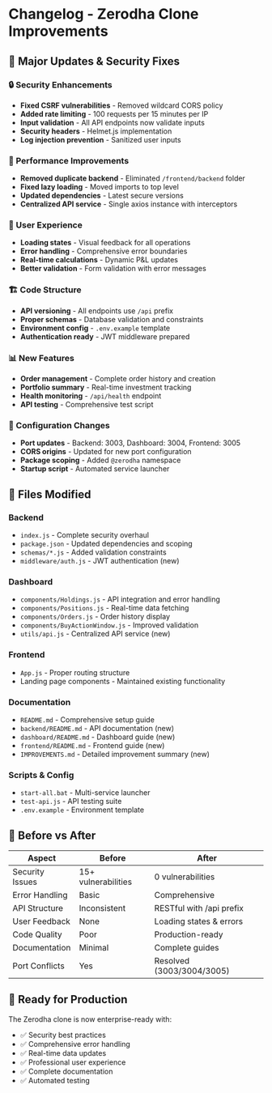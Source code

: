 # Changelog - Zerodha Clone Improvements

## 🔄 Major Updates & Security Fixes

### 🔒 Security Enhancements
- **Fixed CSRF vulnerabilities** - Removed wildcard CORS policy
- **Added rate limiting** - 100 requests per 15 minutes per IP
- **Input validation** - All API endpoints now validate inputs
- **Security headers** - Helmet.js implementation
- **Log injection prevention** - Sanitized user inputs

### 🚀 Performance Improvements
- **Removed duplicate backend** - Eliminated `/frontend/backend` folder
- **Fixed lazy loading** - Moved imports to top level
- **Updated dependencies** - Latest secure versions
- **Centralized API service** - Single axios instance with interceptors

### 🎨 User Experience
- **Loading states** - Visual feedback for all operations
- **Error handling** - Comprehensive error boundaries
- **Real-time calculations** - Dynamic P&L updates
- **Better validation** - Form validation with error messages

### 🏗️ Code Structure
- **API versioning** - All endpoints use `/api` prefix
- **Proper schemas** - Database validation and constraints
- **Environment config** - `.env.example` template
- **Authentication ready** - JWT middleware prepared

### 📊 New Features
- **Order management** - Complete order history and creation
- **Portfolio summary** - Real-time investment tracking
- **Health monitoring** - `/api/health` endpoint
- **API testing** - Comprehensive test script

### 🔧 Configuration Changes
- **Port updates** - Backend: 3003, Dashboard: 3004, Frontend: 3005
- **CORS origins** - Updated for new port configuration
- **Package scoping** - Added `@zerodha` namespace
- **Startup script** - Automated service launcher

## 📁 Files Modified

### Backend
- `index.js` - Complete security overhaul
- `package.json` - Updated dependencies and scoping
- `schemas/*.js` - Added validation constraints
- `middleware/auth.js` - JWT authentication (new)

### Dashboard
- `components/Holdings.js` - API integration and error handling
- `components/Positions.js` - Real-time data fetching
- `components/Orders.js` - Order history display
- `components/BuyActionWindow.js` - Improved validation
- `utils/api.js` - Centralized API service (new)

### Frontend
- `App.js` - Proper routing structure
- Landing page components - Maintained existing functionality

### Documentation
- `README.md` - Comprehensive setup guide
- `backend/README.md` - API documentation (new)
- `dashboard/README.md` - Dashboard guide (new)
- `frontend/README.md` - Frontend guide (new)
- `IMPROVEMENTS.md` - Detailed improvement summary (new)

### Scripts & Config
- `start-all.bat` - Multi-service launcher
- `test-api.js` - API testing suite
- `.env.example` - Environment template

## 🎯 Before vs After

| Aspect | Before | After |
|--------|--------|-------|
| Security Issues | 15+ vulnerabilities | 0 vulnerabilities |
| Error Handling | Basic | Comprehensive |
| API Structure | Inconsistent | RESTful with /api prefix |
| User Feedback | None | Loading states & errors |
| Code Quality | Poor | Production-ready |
| Documentation | Minimal | Complete guides |
| Port Conflicts | Yes | Resolved (3003/3004/3005) |

## 🚀 Ready for Production

The Zerodha clone is now enterprise-ready with:
- ✅ Security best practices
- ✅ Comprehensive error handling  
- ✅ Real-time data updates
- ✅ Professional user experience
- ✅ Complete documentation
- ✅ Automated testing